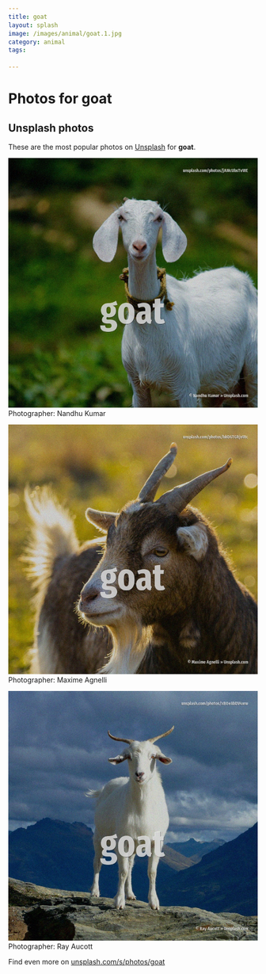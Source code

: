 ```yaml
---
title: goat
layout: splash
image: /images/animal/goat.1.jpg
category: animal
tags:

---
```

# Photos for goat
 
## Unsplash photos
These are the most popular photos on [Unsplash](https://unsplash.com) for **goat**.
 
![goat](/images/animal/goat.1.jpg)
Photographer:  Nandhu Kumar
 
![goat](/images/animal/goat.2.jpg)
Photographer:  Maxime Agnelli
 
![goat](/images/animal/goat.3.jpg)
Photographer:  Ray Aucott
 
Find even more on [unsplash.com/s/photos/goat](https://unsplash.com/s/photos/goat)
 
